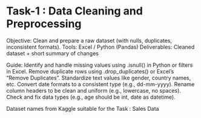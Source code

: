 # Task-1 :  Data Cleaning and Preprocessing

Objective: Clean and prepare a raw dataset (with nulls, duplicates, inconsistent formats).
Tools: Excel / Python (Pandas)
Deliverables: Cleaned dataset + short summary of changes

Guide:
Identify and handle missing values using .isnull() in Python or filters in Excel.
Remove duplicate rows using .drop_duplicates() or Excel’s “Remove Duplicates”.
Standardize text values like gender, country names, etc.
Convert date formats to a consistent type (e.g., dd-mm-yyyy).
Rename column headers to be clean and uniform (e.g., lowercase, no spaces).
Check and fix data types (e.g., age should be int, date as datetime).

Dataset names from Kaggle suitable for the Task : Sales Data
